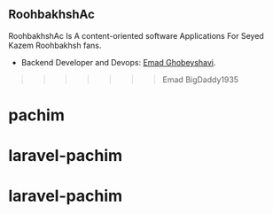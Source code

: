 
## RoohbakhshAc

RoohbakhshAc Is  A content-oriented software
Applications For Seyed Kazem Roohbakhsh fans.

- Backend Developer and Devops: [Emad Ghobeyshavi](https://jobinja.ir/user/MN-1648329).

>>>>>>> Emad BigDaddy1935
# pachim
# laravel-pachim
# laravel-pachim
